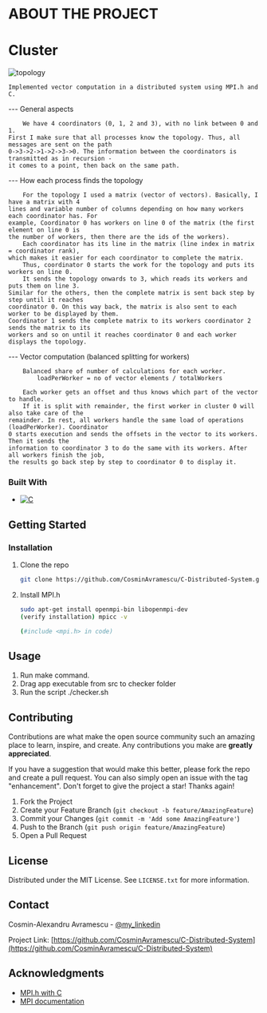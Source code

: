 <!-- ABOUT THE PROJECT -->
# ABOUT THE PROJECT

<!-- Cluster -->
# Cluster
![topology](https://i.imgur.com/6agX4dI.png)

	Implemented vector computation in a distributed system using MPI.h and C.	

--- General aspects

        We have 4 coordinators (0, 1, 2 and 3), with no link between 0 and 1.
    First I make sure that all processes know the topology. Thus, all messages are sent on the path
    0->3->2->1->2->3->0. The information between the coordinators is transmitted as in recursion - 
    it comes to a point, then back on the same path.

--- How each process finds the topology

        For the topology I used a matrix (vector of vectors). Basically, I have a matrix with 4 
    lines and variable number of columns depending on how many workers each coordinator has. For 
    example, Coordinator 0 has workers on line 0 of the matrix (the first element on line 0 is 
    the number of workers, then there are the ids of the workers).
        Each coordinator has its line in the matrix (line index in matrix = coordinator rank), 
    which makes it easier for each coordinator to complete the matrix.
        Thus, coordinator 0 starts the work for the topology and puts its workers on line 0.
        It sends the topology onwards to 3, which reads its workers and puts them on line 3. 
    Similar for the others, then the complete matrix is sent back step by step until it reaches 
    coordinator 0. On this way back, the matrix is also sent to each worker to be displayed by them. 
    Coordinator 1 sends the complete matrix to its workers coordinator 2 sends the matrix to its 
    workers and so on until it reaches coordinator 0 and each worker displays the topology.

--- Vector computation (balanced splitting for workers)

        Balanced share of number of calculations for each worker.
            loadPerWorker = no of vector elements / totalWorkers

        Each worker gets an offset and thus knows which part of the vector to handle.
        If it is split with remainder, the first worker in cluster 0 will also take care of the 
    remainder. In rest, all workers handle the same load of operations (loadPerWorker). Coordinator
    0 starts execution and sends the offsets in the vector to its workers. Then it sends the 
    information to coordinator 3 to do the same with its workers. After all workers finish the job, 
    the results go back step by step to coordinator 0 to display it.


### Built With
* [![C][C]][C-url]


<!-- GETTING STARTED -->
## Getting Started

### Installation

1. Clone the repo
   ```sh
   git clone https://github.com/CosminAvramescu/C-Distributed-System.git
   ```
2. Install MPI.h
   ```sh
   sudo apt-get install openmpi-bin libopenmpi-dev
   (verify installation) mpicc -v

   (#include <mpi.h> in code)
   ```


<!-- USAGE EXAMPLES -->
## Usage

1. Run make command.
2. Drag app executable from src to checker folder
3. Run the script ./checker.sh


<!-- CONTRIBUTING -->
## Contributing

Contributions are what make the open source community such an amazing place to learn, inspire, and create. Any contributions you make are **greatly appreciated**.

If you have a suggestion that would make this better, please fork the repo and create a pull request. You can also simply open an issue with the tag "enhancement".
Don't forget to give the project a star! Thanks again!

1. Fork the Project
2. Create your Feature Branch (`git checkout -b feature/AmazingFeature`)
3. Commit your Changes (`git commit -m 'Add some AmazingFeature'`)
4. Push to the Branch (`git push origin feature/AmazingFeature`)
5. Open a Pull Request


<!-- LICENSE -->
## License

Distributed under the MIT License. See `LICENSE.txt` for more information.



<!-- CONTACT -->
## Contact

Cosmin-Alexandru Avramescu - [@my_linkedin](https://www.linkedin.com/in/cosmin-avramescu/)

Project Link: [https://github.com/CosminAvramescu/C-Distributed-System](https://github.com/CosminAvramescu/C-Distributed-System)


<!-- ACKNOWLEDGMENTS -->
## Acknowledgments

* [MPI.h with C](https://curc.readthedocs.io/en/latest/programming/MPI-C.html)
* [MPI documentation](https://www.open-mpi.org/doc/)



<!-- MARKDOWN LINKS & IMAGES -->
<!-- https://www.markdownguide.org/basic-syntax/#reference-style-links -->
[license-shield]: https://img.shields.io/github/license/othneildrew/Best-README-Template.svg?style=for-the-badge
[license-url]: https://github.com/othneildrew/Best-README-Template/blob/master/LICENSE.txt
[linkedin-shield]: https://img.shields.io/badge/-LinkedIn-black.svg?style=for-the-badge&logo=linkedin&colorB=555
[linkedin-url]: https://linkedin.com/in/othneildrew
[product-screenshot]: images/screenshot.png
[C]: https://img.shields.io/badge/c-%2300599C.svg?style=for-the-badge&logo=c&logoColor=white
[C-url]: https://devdocs.io/c/
